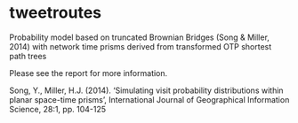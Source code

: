 # tweetroutes

Probability model based on truncated Brownian Bridges (Song & Miller, 2014) with network time prisms derived from transformed OTP shortest path trees

Please see the report for more information.

Song, Y., Miller, H.J. (2014). ‘Simulating visit probability distributions within planar space-time prisms’, International Journal of Geographical Information Science, 28:1, pp. 104-125
